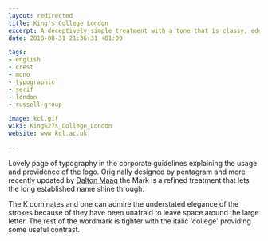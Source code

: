 ```yaml
---
layout: redirected
title: King's College London
excerpt: A deceptively simple treatment with a tone that is classy, educated and just the right side of formal.
date: 2010-08-31 21:36:31 +01:00

tags:
- english
- crest
- mono
- typographic
- serif
- london
- russell-group

image: kcl.gif
wiki: King%27s_College_London
website: www.kcl.ac.uk

---
```


Lovely page of typography in the corporate guidelines explaining the usage and providence of the logo. Originally designed by pentagram and more recently updated by [Dalton Maag](http://www.daltonmaag.com/) the Mark is a refined treatment that lets the long established name shine through.

The K dominates and one can admire the understated elegance of the strokes because of they have been unafraid to leave space around the large letter. The rest of the wordmark is tighter with the italic 'college' providing some useful contrast.
